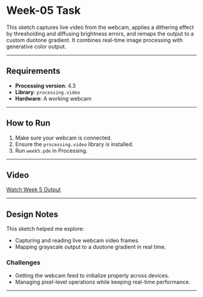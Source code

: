 # Week-05 Task

This sketch captures live video from the webcam, applies a dithering effect by thresholding and diffusing brightness errors, and remaps the output to a custom duotone gradient. It combines real-time image processing with generative color output.

---

## Requirements

- **Processing version**: 4.3  
- **Library**: `processing.video`  
- **Hardware**: A working webcam

---

## How to Run

1. Make sure your webcam is connected.
2. Ensure the `processing.video` library is installed.
3. Run `week5.pde` in Processing.

---

## Video

[Watch Week 5 Output](https://artslondon-my.sharepoint.com/:v:/r/personal/c_lau0820241_arts_ac_uk/Documents/Computational%20Practices/week5.mp4?csf=1&web=1&nav=eyJyZWZlcnJhbEluZm8iOnsicmVmZXJyYWxBcHAiOiJPbmVEcml2ZUZvckJ1c2luZXNzIiwicmVmZXJyYWxBcHBQbGF0Zm9ybSI6IldlYiIsInJlZmVycmFsTW9kZSI6InZpZXciLCJyZWZlcnJhbFZpZXciOiJNeUZpbGVzTGlua0NvcHkifX0&e=7OWhzx)

---

## Design Notes

This sketch helped me explore:

- Capturing and reading live webcam video frames.
- Mapping grayscale output to a duotone gradient in real time.

### Challenges

- Getting the webcam feed to initialize properly across devices.
- Managing pixel-level operations while keeping real-time performance.

---
